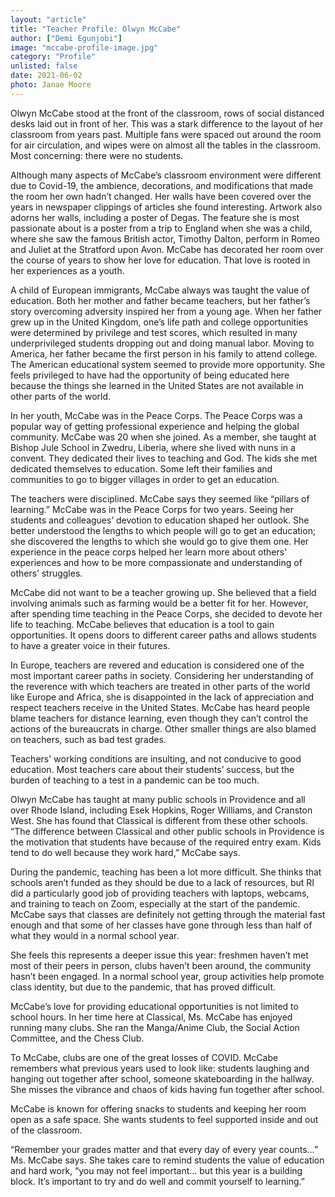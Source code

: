 ```yaml
---
layout: "article"
title: "Teacher Profile: Olwyn McCabe"
author: ["Demi Egunjobi"]
image: "mccabe-profile-image.jpg"
category: "Profile"
unlisted: false
date: 2021-06-02
photo: Janae Moore
---
```

Olwyn McCabe stood at the front of the classroom, rows of social distanced desks laid out in front of her. This was a stark difference to the layout of her classroom from years past. Multiple fans were spaced out around the room for air circulation, and wipes were on almost all the tables in the classroom. Most concerning: there were no students.

Although many aspects of McCabe’s classroom environment were different due to Covid-19, the ambience, decorations, and modifications that made the room her own hadn’t changed. Her walls have been covered over the years in newspaper clippings of articles she found interesting. Artwork also adorns her walls, including a poster of Degas. The feature she is most passionate about is a poster from a trip to England when she was a child, where she saw the famous British actor, Timothy Dalton, perform in Romeo and Juliet at the Stratford upon Avon. McCabe has decorated her room over the course of years to show her love for education. That love is rooted in her experiences as a youth.

A child of European immigrants, McCabe always was taught the value of education. Both her mother and father became teachers, but her father’s story overcoming adversity inspired her from a young age. When her father grew up in the United Kingdom, one’s life path and college opportunities were determined by privilege and test scores, which resulted in many underprivileged students dropping out and doing manual labor. Moving to America, her father became the first person in his family to attend college. The American educational system seemed to provide more opportunity. She feels privileged to have had the opportunity of being educated here because the things she learned in the United States are not available in other parts of the world.

In her youth, McCabe was in the Peace Corps. The Peace Corps was a popular way of getting professional experience and helping the global community. McCabe was 20 when she joined. As a member, she taught at Bishop Jule School in Zwedru, Liberia, where she lived with nuns in a convent. They dedicated their lives to teaching and God. The kids she met dedicated themselves to education. Some left their families and communities to go to bigger villages in order to get an education.

The teachers were disciplined. McCabe says they seemed like “pillars of learning.” McCabe was in the Peace Corps for two years. Seeing her students and colleagues’ devotion to education shaped her outlook. She better understood the lengths to which people will go to get an education; she discovered the lengths to which she would go to give them one. Her experience in the peace corps helped her learn more about others' experiences and how to be more compassionate and understanding of others’ struggles.

McCabe did not want to be a teacher growing up. She believed that a field involving animals such as farming would be a better fit for her. However, after spending time teaching in the Peace Corps, she decided to devote her life to teaching. McCabe believes that education is a tool to gain opportunities. It opens doors to different career paths and allows students to have a greater voice in their futures.

In Europe, teachers are revered and education is considered one of the most important career paths in society. Considering her understanding of the reverence with which teachers are treated in other parts of the world like Europe and Africa, she is disappointed in the lack of appreciation and respect teachers receive in the United States. McCabe has heard people blame teachers for distance learning, even though they can’t control the actions of the bureaucrats in charge. Other smaller things are also blamed on teachers, such as bad test grades.

Teachers' working conditions are insulting, and not conducive to good education. Most teachers care about their students’ success, but the burden of teaching to a test in a pandemic can be too much.

Olwyn McCabe has taught at many public schools in Providence and all over Rhode Island, including Esek Hopkins, Roger Williams, and Cranston West. She has found that Classical is different from these other schools. “The difference between Classical and other public schools in Providence is the motivation that students have because of the required entry exam. Kids tend to do well because they work hard,” McCabe says.

During the pandemic, teaching has been a lot more difficult. She thinks that schools aren’t funded as they should be due to a lack of resources, but RI did a particularly good job of providing teachers with laptops, webcams, and training to teach on Zoom, especially at the start of the pandemic. McCabe says that classes are definitely not getting through the material fast enough and that some of her classes have gone through less than half of what they would in a normal school year.

She feels this represents a deeper issue this year: freshmen haven’t met most of their peers in person, clubs haven’t been around, the community hasn’t been engaged. In a normal school year, group activities help promote class identity, but due to the pandemic, that has proved difficult. 

McCabe’s love for providing educational opportunities is not limited to school hours. In her time here at Classical, Ms. McCabe has enjoyed running many clubs. She ran the Manga/Anime Club, the Social Action Committee, and the Chess Club.

To McCabe, clubs are one of the great losses of COVID. McCabe remembers what previous years used to look like: students laughing and hanging out together after school, someone skateboarding in the hallway. She misses the vibrance and chaos of kids having fun together after school.

McCabe is known for offering snacks to students and keeping her room open as a safe space. She wants students to feel supported inside and out of the classroom.

“Remember your grades matter and that every day of every year counts…” Ms. McCabe says. She takes care to remind students the value of education and hard work, “you may not feel important... but this year is a building block. It’s important to try and do well and commit yourself to learning.”
